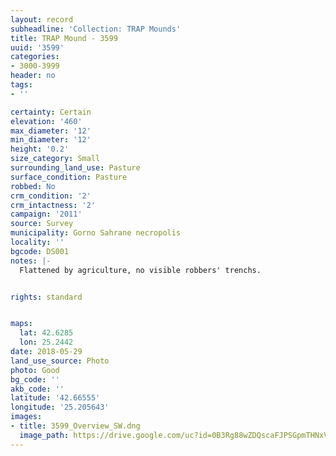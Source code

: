 ```yaml
---
layout: record
subheadline: 'Collection: TRAP Mounds'
title: TRAP Mound - 3599
uuid: '3599'
categories:
- 3000-3999
header: no
tags:
- ''

certainty: Certain
elevation: '460'
max_diameter: '12'
min_diameter: '12'
height: '0.2'
size_category: Small
surrounding_land_use: Pasture
surface_condition: Pasture
robbed: No
crm_condition: '2'
crm_intactness: '2'
campaign: '2011'
source: Survey
municipality: Gorno Sahrane necropolis
locality: ''
bgcode: DS001
notes: |-
  Flattened by agriculture, no visible robbers' trenchs.


rights: standard


maps:
  lat: 42.6285
  lon: 25.2442
date: 2018-05-29
land_use_source: Photo
photo: Good
bg_code: ''
akb_code: ''
latitude: '42.66555'
longitude: '25.205643'
images:
- title: 3599_Overview_SW.dng
  image_path: https://drive.google.com/uc?id=0B3Rg88wZDQscaFJPSGpmTHNxVWs
---
```

